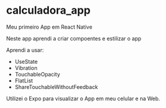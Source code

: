 # calculadora_app

Meu primeiro App em React Native

Neste app aprendi a criar compoentes e estilizar o app

Aprendi a usar:
- UseState
- Vibration
- TouchableOpacity
- FlatList
- ShareTouchableWithoutFeedback

Utilizei o Expo para visualizar o App em meu celular e na Web.
